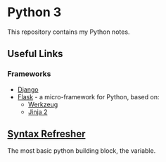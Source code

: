 # Python 3

This repository contains my Python notes.  

## Useful Links

### Frameworks
- [Django](https://www.djangoproject.com)
- [Flask](http://flask.pocoo.org) - a micro-framework for Python, based on:  
    - [Werkzeug](http://www.werkzeug.pocoo.org)
    - [Jinja 2](http://www.jinja.pocoo.org)  

## [Syntax Refresher](./Syntax_Refresher)

The most basic python building block, the variable.  
